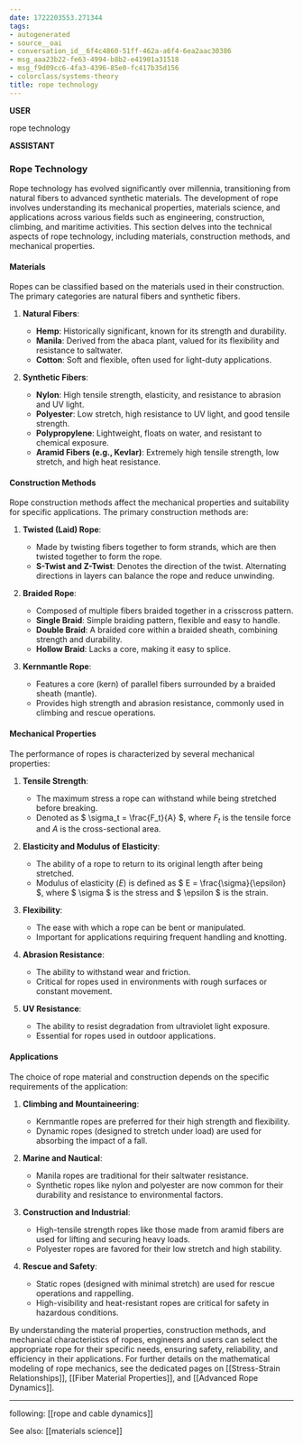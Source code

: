 ```yaml
---
date: 1722203553.271344
tags:
- autogenerated
- source__oai
- conversation_id__6f4c4860-51ff-462a-a6f4-6ea2aac30386
- msg_aaa23b22-fe63-4994-b8b2-e41901a31518
- msg_f9d09cc6-4fa3-4396-85e0-fc417b35d156
- colorclass/systems-theory
title: rope technology
---
```


**USER**

rope technology


**ASSISTANT**

### Rope Technology

Rope technology has evolved significantly over millennia, transitioning from natural fibers to advanced synthetic materials. The development of rope involves understanding its mechanical properties, materials science, and applications across various fields such as engineering, construction, climbing, and maritime activities. This section delves into the technical aspects of rope technology, including materials, construction methods, and mechanical properties.

#### Materials

Ropes can be classified based on the materials used in their construction. The primary categories are natural fibers and synthetic fibers.

1. **Natural Fibers**:
   - **Hemp**: Historically significant, known for its strength and durability.
   - **Manila**: Derived from the abaca plant, valued for its flexibility and resistance to saltwater.
   - **Cotton**: Soft and flexible, often used for light-duty applications.

2. **Synthetic Fibers**:
   - **Nylon**: High tensile strength, elasticity, and resistance to abrasion and UV light.
   - **Polyester**: Low stretch, high resistance to UV light, and good tensile strength.
   - **Polypropylene**: Lightweight, floats on water, and resistant to chemical exposure.
   - **Aramid Fibers (e.g., Kevlar)**: Extremely high tensile strength, low stretch, and high heat resistance.

#### Construction Methods

Rope construction methods affect the mechanical properties and suitability for specific applications. The primary construction methods are:

1. **Twisted (Laid) Rope**:
   - Made by twisting fibers together to form strands, which are then twisted together to form the rope.
   - **S-Twist and Z-Twist**: Denotes the direction of the twist. Alternating directions in layers can balance the rope and reduce unwinding.

2. **Braided Rope**:
   - Composed of multiple fibers braided together in a crisscross pattern.
   - **Single Braid**: Simple braiding pattern, flexible and easy to handle.
   - **Double Braid**: A braided core within a braided sheath, combining strength and durability.
   - **Hollow Braid**: Lacks a core, making it easy to splice.

3. **Kernmantle Rope**:
   - Features a core (kern) of parallel fibers surrounded by a braided sheath (mantle).
   - Provides high strength and abrasion resistance, commonly used in climbing and rescue operations.

#### Mechanical Properties

The performance of ropes is characterized by several mechanical properties:

1. **Tensile Strength**:
   - The maximum stress a rope can withstand while being stretched before breaking.
   - Denoted as $ \sigma_t = \frac{F_t}{A} $, where $F_t$ is the tensile force and $A$ is the cross-sectional area.

2. **Elasticity and Modulus of Elasticity**:
   - The ability of a rope to return to its original length after being stretched.
   - Modulus of elasticity ($E$) is defined as $ E = \frac{\sigma}{\epsilon} $, where $ \sigma $ is the stress and $ \epsilon $ is the strain.

3. **Flexibility**:
   - The ease with which a rope can be bent or manipulated.
   - Important for applications requiring frequent handling and knotting.

4. **Abrasion Resistance**:
   - The ability to withstand wear and friction.
   - Critical for ropes used in environments with rough surfaces or constant movement.

5. **UV Resistance**:
   - The ability to resist degradation from ultraviolet light exposure.
   - Essential for ropes used in outdoor applications.

#### Applications

The choice of rope material and construction depends on the specific requirements of the application:

1. **Climbing and Mountaineering**:
   - Kernmantle ropes are preferred for their high strength and flexibility.
   - Dynamic ropes (designed to stretch under load) are used for absorbing the impact of a fall.

2. **Marine and Nautical**:
   - Manila ropes are traditional for their saltwater resistance.
   - Synthetic ropes like nylon and polyester are now common for their durability and resistance to environmental factors.

3. **Construction and Industrial**:
   - High-tensile strength ropes like those made from aramid fibers are used for lifting and securing heavy loads.
   - Polyester ropes are favored for their low stretch and high stability.

4. **Rescue and Safety**:
   - Static ropes (designed with minimal stretch) are used for rescue operations and rappelling.
   - High-visibility and heat-resistant ropes are critical for safety in hazardous conditions.

By understanding the material properties, construction methods, and mechanical characteristics of ropes, engineers and users can select the appropriate rope for their specific needs, ensuring safety, reliability, and efficiency in their applications. For further details on the mathematical modeling of rope mechanics, see the dedicated pages on [[Stress-Strain Relationships]], [[Fiber Material Properties]], and [[Advanced Rope Dynamics]].


---


following: [[rope and cable dynamics]]

See also: [[materials science]]